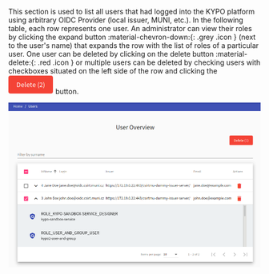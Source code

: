 This section is used to list all users that had logged into the KYPO platform using arbitrary OIDC Provider (local issuer, MUNI, etc.). In the following table, each row represents one user. An administrator can view their roles by clicking the expand button :material-chevron-down:{: .grey .icon } (next to the user's name) that expands the row with the list of roles of a particular user. One user can be deleted by clicking on the delete button :material-delete:{: .red .icon } or multiple users can be deleted by checking users with checkboxes situated on the left side of the row and clicking the ![delete-button](../../img/buttons/big-delete-button.png) button.  

![user-overview](../../img/user-guide-basic/administration-agenda/users/users-overview.png)
